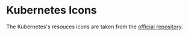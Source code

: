 # Kubernetes Icons

The Kubernetes's resouces icons are taken from the [official repository](https://github.com/kubernetes/community/tree/master/icons).
